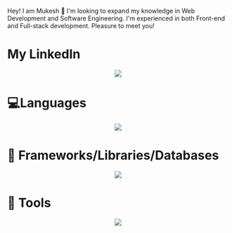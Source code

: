 Hey! I am Mukesh 👋
I'm looking to expand my knowledge in Web Development and Software Engineering. I'm experienced in both Front-end and Full-stack development. Pleasure to meet you!
<!--
**mukeshlomror/MukeshLomror** is a ✨ _special_ ✨ repository because its `README.md` (this file) appears on your GitHub profile.

Here are some ideas to get you started:

- 🔭 I’m currently working on ...
- 🌱 I’m currently learning ...
- 👯 I’m looking to collaborate on ...
- 🤔 I’m looking for help with ...
- 💬 Ask me about ...
- 📫 How to reach me: ...
- 😄 Pronouns: ...
- ⚡ Fun fact: ...
-->
# My LinkedIn
<p align="center">
  <a href="https://www.linkedin.com/in/mukesh-lomror-a05731161/">
    <img src="https://skillicons.dev/icons?i=linkedin" />
  </a>
</p>

# 💻Languages

<p align="center">
  <a href="https://skillicons.dev">
    <img src="https://skillicons.dev/icons?i=c,java,js,py,html,css,regex,jquery,bash" />
  </a>
</p>

# 🧰 Frameworks/Libraries/Databases

<p align="center">
  <a href="https://skillicons.dev">
    <img src="https://skillicons.dev/icons?i=react,nodejs,express,redux,mongodb,jquery,firebase,postgres,regex,bootstrap,tailwind" />
  </a>
</p>

# 🔧 Tools

<p align="center">
  <a href="https://skillicons.dev">
    <img src="https://skillicons.dev/icons?i=git,github,figma,vite,netlify" />
  </a>
</p>
